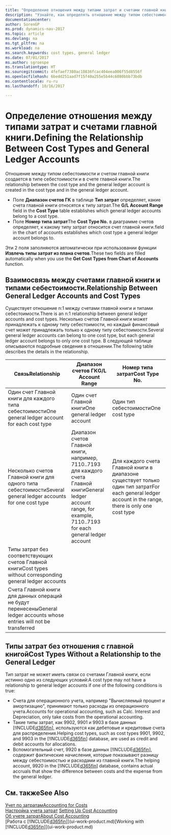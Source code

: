 ```yaml
---
title: "Определение отношения между типами затрат и счетами главной книги."
description: "Узнайте, как определять отношение между типом себестоимости и счетом ГК."
documentationcenter: 
author: SorenGP
ms.prod: dynamics-nav-2017
ms.topic: article
ms.devlang: na
ms.tgt_pltfrm: na
ms.workload: na
ms.search.keywords: cost types, general ledger
ms.date: 07/01/2017
ms.author: sgroespe
ms.translationtype: HT
ms.sourcegitcommit: 4fefaef7380ac10836fcac404eea006f55d8556f
ms.openlocfilehash: 6bedd251aad7f15f40a255e5b44c6080bbb73bdb
ms.contentlocale: ru-ru
ms.lasthandoff: 10/16/2017

---
```

# <a name="defining-the-relationship-between-cost-types-and-general-ledger-accounts"></a><span data-ttu-id="c3e5b-103">Определение отношения между типами затрат и счетами главной книги.</span><span class="sxs-lookup"><span data-stu-id="c3e5b-103">Defining the Relationship Between Cost Types and General Ledger Accounts</span></span>
<span data-ttu-id="c3e5b-104">Отношение между типом себестоимости и счетом главной книги создается в типе себестоимости и в счете главной книги.</span><span class="sxs-lookup"><span data-stu-id="c3e5b-104">The relationship between the cost type and the general ledger account is created in the cost type and in the general ledger account.</span></span>  

* <span data-ttu-id="c3e5b-105">Поле **Диапазон счетов ГК** в таблице **Тип затрат** определяет, какие счета главной книги относятся к типу затрат.</span><span class="sxs-lookup"><span data-stu-id="c3e5b-105">The **G/L Account Range** field in the **Cost Type** table establishes which general ledger accounts belong to a cost type.</span></span>  
* <span data-ttu-id="c3e5b-106">Поле **Номер типа затрат**</span><span class="sxs-lookup"><span data-stu-id="c3e5b-106">The **Cost Type No.**</span></span> <span data-ttu-id="c3e5b-107">в диаграмме счетов определяет, к какому типу затрат относится счет главной книги.</span><span class="sxs-lookup"><span data-stu-id="c3e5b-107">field in the chart of accounts establishes which cost type a general ledger account belongs to.</span></span>  

<span data-ttu-id="c3e5b-108">Эти 2 поля заполняются автоматически при использовании функции **Извлечь типы затрат из плана счетов**.</span><span class="sxs-lookup"><span data-stu-id="c3e5b-108">These two fields are filled automatically when you use the **Get Cost Types from Chart of Accounts** function.</span></span>  

## <a name="relationship-between-general-ledger-accounts-and-cost-types"></a><span data-ttu-id="c3e5b-109">Взаимосвязь между счетами главной книги и типами себестоимости.</span><span class="sxs-lookup"><span data-stu-id="c3e5b-109">Relationship Between General Ledger Accounts and Cost Types</span></span>  
<span data-ttu-id="c3e5b-110">Существует отношение n:1 между счетами главной книги и типами себестоимости.</span><span class="sxs-lookup"><span data-stu-id="c3e5b-110">There is an n:1 relationship between general ledger accounts and cost types.</span></span> <span data-ttu-id="c3e5b-111">Несколько счетов Главной книги может принадлежать к одному типу себестоимости, но каждый финансовый счет может принадлежать только к одному типу себестоимости.</span><span class="sxs-lookup"><span data-stu-id="c3e5b-111">Several general ledger accounts can belong to one cost type, but each general ledger account belongs to only one cost type.</span></span> <span data-ttu-id="c3e5b-112">В следующей таблице описываются подробные сведения в отношении.</span><span class="sxs-lookup"><span data-stu-id="c3e5b-112">The following table describes the details in the relationship.</span></span>  

|<span data-ttu-id="c3e5b-113">Связь</span><span class="sxs-lookup"><span data-stu-id="c3e5b-113">Relationship</span></span>|<span data-ttu-id="c3e5b-114">**Диапазон счетов ГК**</span><span class="sxs-lookup"><span data-stu-id="c3e5b-114">**G/L Account Range**</span></span>|<span data-ttu-id="c3e5b-115">**Номер типа затрат**</span><span class="sxs-lookup"><span data-stu-id="c3e5b-115">**Cost Type No.**</span></span>|  
|------------------|------------------------------------------------|-------------------------------------------|  
|<span data-ttu-id="c3e5b-116">Один счет Главной книги для каждого типа себестоимости</span><span class="sxs-lookup"><span data-stu-id="c3e5b-116">One general ledger account for each cost type</span></span>|<span data-ttu-id="c3e5b-117">Один счет Главной книги</span><span class="sxs-lookup"><span data-stu-id="c3e5b-117">One general ledger account</span></span>|<span data-ttu-id="c3e5b-118">Один тип себестоимости</span><span class="sxs-lookup"><span data-stu-id="c3e5b-118">One cost type</span></span>|  
|<span data-ttu-id="c3e5b-119">Несколько счетов Главной книги для одного типа себестоимости</span><span class="sxs-lookup"><span data-stu-id="c3e5b-119">Several general ledger accounts for one cost type</span></span>|<span data-ttu-id="c3e5b-120">Диапазон счетов Главной книги, например, 7110..7193 для каждого счета Главной книги</span><span class="sxs-lookup"><span data-stu-id="c3e5b-120">General ledger account range, for example, 7110..7193 for each general ledger account</span></span>|<span data-ttu-id="c3e5b-121">Для каждого счета Главной книги в диапазоне существует только один тип затрат</span><span class="sxs-lookup"><span data-stu-id="c3e5b-121">For each general ledger account in the range, there is only one cost type</span></span>|  
|<span data-ttu-id="c3e5b-122">Типы затрат без соответствующих счетов Главной книги</span><span class="sxs-lookup"><span data-stu-id="c3e5b-122">Cost types without corresponding general ledger accounts</span></span>|<Empty>||  
|<span data-ttu-id="c3e5b-123">Счета Главной книги для данных операций не будут перенесены</span><span class="sxs-lookup"><span data-stu-id="c3e5b-123">General ledger accounts whose entries will not be transferred</span></span>||<Empty>|  

## <a name="cost-types-without-a-relationship-to-the-general-ledger"></a><span data-ttu-id="c3e5b-124">Типы затрат без отношения с главной книгой</span><span class="sxs-lookup"><span data-stu-id="c3e5b-124">Cost Types Without a Relationship to the General Ledger</span></span>  
<span data-ttu-id="c3e5b-125">Тип затрат не может иметь связи со счетами Главной книги, если истинно одно из следующих условий:</span><span class="sxs-lookup"><span data-stu-id="c3e5b-125">A cost type may not have a relationship to general ledger accounts if one of the following conditions is true:</span></span>  

* <span data-ttu-id="c3e5b-126">Счета для операционного учета, например "Вычисляемый процент и амортизацию", принимают только расходы из операционного учета.</span><span class="sxs-lookup"><span data-stu-id="c3e5b-126">Accounts for operational accounting, such as Calc. Interest and Depreciation, only take costs from the operational accounting.</span></span>  
* <span data-ttu-id="c3e5b-127">Такие типы затрат, как 9902, 9901 и 9903 в базе данных [!INCLUDE[d365fin](includes/d365fin_md.md)], используются как дебетовые и кредитовые счета для распределения.</span><span class="sxs-lookup"><span data-stu-id="c3e5b-127">Helping cost types, such as cost types 9901, 9902, and 9903 in the [!INCLUDE[d365fin](includes/d365fin_md.md)] database, are used as credit and debit accounts for allocations.</span></span>  
* <span data-ttu-id="c3e5b-128">Вспомогательный счет, 9920 в базе данных [!INCLUDE[d365fin](includes/d365fin_md.md)], содержит фактические начисления, которые показывают разницу между себестоимостью и расходами из главной книги.</span><span class="sxs-lookup"><span data-stu-id="c3e5b-128">The helping account, 9920 in the [!INCLUDE[d365fin](includes/d365fin_md.md)] database, contains actual accruals that show the difference between costs and the expense from the general ledger.</span></span>  

## <a name="see-also"></a><span data-ttu-id="c3e5b-129">См. также</span><span class="sxs-lookup"><span data-stu-id="c3e5b-129">See Also</span></span>  
[<span data-ttu-id="c3e5b-130">Учет по затратам</span><span class="sxs-lookup"><span data-stu-id="c3e5b-130">Accounting for Costs</span></span>](finance-manage-cost-accounting.md)  
<span data-ttu-id="c3e5b-131">[Настройка учета затрат](finance-set-up-cost-accounting.md) </span><span class="sxs-lookup"><span data-stu-id="c3e5b-131">[Setting Up Cost Accounting](finance-set-up-cost-accounting.md) </span></span>  
[<span data-ttu-id="c3e5b-132">Об учете затрат</span><span class="sxs-lookup"><span data-stu-id="c3e5b-132">About Cost Accounting</span></span>](finance-about-cost-accounting.md)  
<span data-ttu-id="c3e5b-133">[Работа с [!INCLUDE[d365fin](includes/d365fin_md.md)]](ui-work-product.md)</span><span class="sxs-lookup"><span data-stu-id="c3e5b-133">[Working with [!INCLUDE[d365fin](includes/d365fin_md.md)]](ui-work-product.md)</span></span>

